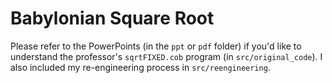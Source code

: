 # Babylonian Square Root

Please refer to the PowerPoints (in the `ppt` or `pdf` folder) if you'd like to understand the professor's `sqrtFIXED.cob` program (in `src/original_code`). I also included my re-engineering process in `src/reengineering`.
